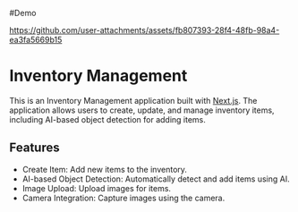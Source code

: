 #Demo

https://github.com/user-attachments/assets/fb807393-28f4-48fb-98a4-ea3fa5669b15

# Inventory Management

This is an Inventory Management application built with [Next.js](https://nextjs.org/). The application allows users to create, update, and manage inventory items, including AI-based object detection for adding items.

## Features
- Create Item: Add new items to the inventory.
- AI-based Object Detection: Automatically detect and add items using AI.
- Image Upload: Upload images for items.
- Camera Integration: Capture images using the camera.
